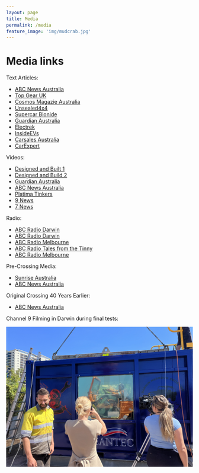 ```yaml
---
layout: page
title: Media
permalink: /media
feature_image: 'img/mudcrab.jpg'
---
```


# Media links

Text Articles:
- [ABC News Australia](https://www.abc.net.au/news/2023-07-30/nt-world-record-darwin-underwater-drive/102665924)
- [Top Gear UK](https://www.topgear.com/car-news/electric/electrified-land-cruiser-has-set-new-world-record-underwater-driving)
- [Cosmos Magazie Australia](https://cosmosmagazine.com/science/engineering/homemade-electric-4wd-breaks-world-records-underwater/)
- [Unsealed4x4](https://unsealed4x4.com.au/electric-converted-landcruiser-attempts-to-drive-under-darwin-harbour-7-kilometres-in-length-and-up-to-30-metres-deep/0/)
- [Supercar Blonide](https://supercarblondie.com/deepest-longest-underwater-drive-mudcrab-landcruiser-darwin/)
- [Guardian Australia](https://www.theguardian.com/australia-news/2023/jul/31/darwin-divers-drive-a-mud-crab-landcruiser-underwater-for-7km-and-perhaps-into-the-record-books)
- [Electrek](https://electrek.co/2023/07/31/electric-retrofit-landcruiser-drives-4-miles-completely-underwater/)
- [InsideEVs](https://insideevs.com/news/679633/toyota-landcruiser-ev-drives-underwater-video/)
- [Carsales Australia](https://www.carsales.com.au/editorial/details/electric-toyota-landcruiser-crosses-darwin-harbour-141838/)
- [CarExpert](https://www.carexpert.com.au/car-news/electric-toyota-landcruiser-drives-7km-underwater)

Videos:
- [Designed and Built 1](https://youtu.be/1TD5uuUAhCY?si=kv1au_5fDi8rBLAU)
- [Designed and Build 2](https://youtu.be/IBIRnrTItGo?si=MdLadh5H2NMubmJl)
- [Guardian Australia](https://www.youtube.com/watch?v=kvwn46_xxxw)
- [ABC News Australia](https://www.youtube.com/watch?v=ZPugSydCbzA)
- [Platima Tinkers](https://www.youtube.com/watch?v=NeeKTuUTnA0)
- [9 News](https://www.facebook.com/9NewsQueensland/videos/238129305846675/)
- [7 News](https://www.facebook.com/7NEWSAdelaide/videos/1651031595407622)

Radio:
 - [ABC Radio Darwin](https://www.abc.net.au/listen/programs/am/darwin-s-diving-car-ready-for-record-attempt/102648338?utm_content=link&utm_medium=content_shared)
 - [ABC Radio Darwin](https://www.abc.net.au/listen/programs/darwin-breakfast/driving-across-the-floor-of-the-darwin-harbour/102570016?utm_content=link&utm_medium=content_shared)
- [ABC Radio Melbourne](https://www.abc.net.au/listen/programs/melbourne-drive/driving-underwater-in-darwin/102561298)
- [ABC Radio Tales from the Tinny](https://www.abc.net.au/listen/programs/talesfromthetinny/inside-the-4wd-crossing-darwin-harbour-underwater/102655948?utm_content=link&utm_medium=content_shared)
- [ABC Radio Melbourne](https://www.abc.net.au/listen/programs/melbourne-mornings/darwin-harbour-landcruiser-underwater-drive/102668142?utm_content=link&utm_medium=content_shared)

Pre-Crossing Media:
- [Sunrise Australia](https://7news.com.au/video/news/melbourne-mates-building-a-custom-electric-land-cruiser-to-drive-30-metres-underwater-in-the-darwin-harbour-bc-6330320746112)
- [ABC News Australia](https://www.abc.net.au/news/2023-07-22/underwater-drive-darwin-harbour-aims-for-new-world-record/102622048)

Original Crossing 40 Years Earlier:
- [ABC News Australia](https://www.abc.net.au/news/2018-07-18/how-a-car-drove-across-darwin-harbour-35-years-ago/10009608)


Channel 9 Filming in Darwin during final tests:

![Embedding an image](/img/IMG_4780.jpeg)

